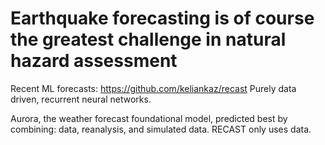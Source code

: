 # Earthquake forecasting is of course the greatest challenge in natural hazard assessment


Recent ML forecasts: https://github.com/keliankaz/recast
Purely data driven, recurrent neural networks.


Aurora, the weather forecast foundational model, predicted best by combining: data, reanalysis, and simulated data. RECAST only uses data.

